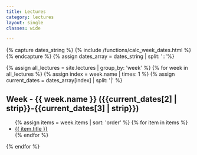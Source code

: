 ```yaml
---
title: Lectures
category: lectures
layout: single
classes: wide

---
```



{% capture dates_string %}
  {% include /functions/calc_week_dates.html %}
{% endcapture %}
{% assign dates_array = dates_string | split: '::'%}	




{% assign all_lectures = site.lectures | group_by: 'week' %}
{% for week in all_lectures %}
{% assign index = week.name | times: 1 %} 
{% assign current_dates = dates_array[index] | split: '|' %}


<h2>Week - {{ week.name }} ({{current_dates[2] | strip}}-{{current_dates[3] | strip}})</h2>
<ul>
    {% assign items = week.items | sort: 'order' %}
    {% for item in items %}
    <li><a href="{{ site.baseurl }}{{ item.url }}">{{ item.title }}</a></li>
    {% endfor %}
</ul>
{% endfor %}
